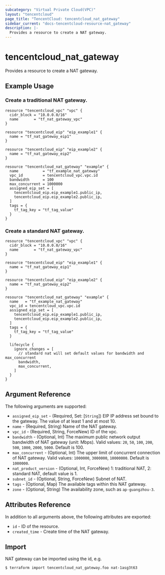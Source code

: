 ```yaml
---
subcategory: "Virtual Private Cloud(VPC)"
layout: "tencentcloud"
page_title: "TencentCloud: tencentcloud_nat_gateway"
sidebar_current: "docs-tencentcloud-resource-nat_gateway"
description: |-
  Provides a resource to create a NAT gateway.
---
```


# tencentcloud_nat_gateway

Provides a resource to create a NAT gateway.

## Example Usage

### Create a traditional NAT gateway.

```hcl
resource "tencentcloud_vpc" "vpc" {
  cidr_block = "10.0.0.0/16"
  name       = "tf_nat_gateway_vpc"
}

resource "tencentcloud_eip" "eip_example1" {
  name = "tf_nat_gateway_eip1"
}

resource "tencentcloud_eip" "eip_example2" {
  name = "tf_nat_gateway_eip2"
}

resource "tencentcloud_nat_gateway" "example" {
  name           = "tf_example_nat_gateway"
  vpc_id         = tencentcloud_vpc.vpc.id
  bandwidth      = 100
  max_concurrent = 1000000
  assigned_eip_set = [
    tencentcloud_eip.eip_example1.public_ip,
    tencentcloud_eip.eip_example2.public_ip,
  ]
  tags = {
    tf_tag_key = "tf_tag_value"
  }
}
```

### Create a standard NAT gateway.

```hcl
resource "tencentcloud_vpc" "vpc" {
  cidr_block = "10.0.0.0/16"
  name       = "tf_nat_gateway_vpc"
}

resource "tencentcloud_eip" "eip_example1" {
  name = "tf_nat_gateway_eip1"
}

resource "tencentcloud_eip" "eip_example2" {
  name = "tf_nat_gateway_eip2"
}

resource "tencentcloud_nat_gateway" "example" {
  name   = "tf_example_nat_gateway"
  vpc_id = tencentcloud_vpc.vpc.id
  assigned_eip_set = [
    tencentcloud_eip.eip_example1.public_ip,
    tencentcloud_eip.eip_example2.public_ip,
  ]
  tags = {
    tf_tag_key = "tf_tag_value"
  }

  lifecycle {
    ignore_changes = [
      // standard nat will set default values for bandwidth and max_concurrent
      bandwidth,
      max_concurrent,
    ]
  }
}
```

## Argument Reference

The following arguments are supported:

* `assigned_eip_set` - (Required, Set: [`String`]) EIP IP address set bound to the gateway. The value of at least 1 and at most 10.
* `name` - (Required, String) Name of the NAT gateway.
* `vpc_id` - (Required, String, ForceNew) ID of the vpc.
* `bandwidth` - (Optional, Int) The maximum public network output bandwidth of NAT gateway (unit: Mbps). Valid values: `20`, `50`, `100`, `200`, `500`, `1000`, `2000`, `5000`. Default is 100.
* `max_concurrent` - (Optional, Int) The upper limit of concurrent connection of NAT gateway. Valid values: `1000000`, `3000000`, `10000000`. Default is `1000000`.
* `nat_product_version` - (Optional, Int, ForceNew) 1: traditional NAT, 2: standard NAT, default value is 1.
* `subnet_id` - (Optional, String, ForceNew) Subnet of NAT.
* `tags` - (Optional, Map) The available tags within this NAT gateway.
* `zone` - (Optional, String) The availability zone, such as `ap-guangzhou-3`.

## Attributes Reference

In addition to all arguments above, the following attributes are exported:

* `id` - ID of the resource.
* `created_time` - Create time of the NAT gateway.


## Import

NAT gateway can be imported using the id, e.g.

```
$ terraform import tencentcloud_nat_gateway.foo nat-1asg3t63
```

